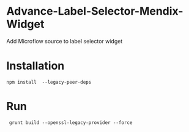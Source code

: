 # Advance-Label-Selector-Mendix-Widget
Add Microflow source to label selector widget

# Installation
`npm install  --legacy-peer-deps`

# Run
` grunt build --openssl-legacy-provider --force`
